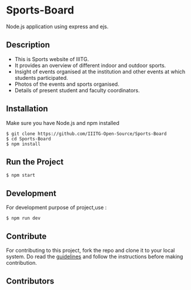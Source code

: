 # Sports-Board
Node.js application using express and ejs.

## Description
- This is Sports website of IIITG.
- It provides an overview of different indoor and outdoor sports.
- Insight of events organised at the institution and other events at which students participated.
- Photos of the events and sports organised.
- Details of present student and faculty coordinators.

## Installation
Make sure you have Node.js and npm installed

    $ git clone https://github.com/IIITG-Open-Source/Sports-Board
    $ cd Sports-Board
    $ npm install


## Run the Project

    $ npm start
    
## Development
For development purpose of project,use :

    $ npm run dev
    
## Contribute
For contributing to this project, fork the repo and clone it to your local system. Do read the [guidelines](https://github.com/IIITG-Open-Source/Guidelines) and follow the instructions before making contribution.

## Contributors

<a href="https://github.com/ms1835/IIITG-Sports-Board/graphs/contributors">
    <a href= "https://github.com/bharadwajrathod"> </a>
  
</a>
